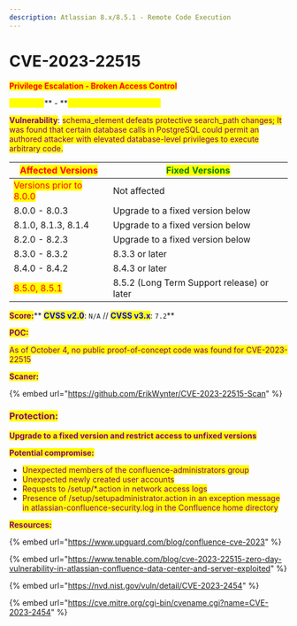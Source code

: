 ```yaml
---
description: Atlassian 8.x/8.5.1 - Remote Code Execution
---
```


# CVE-2023-22515

<mark style="color:red;">**Privilege Escalation - Broken Access Control**</mark>

<mark style="color:yellow;">**Atlassian**</mark>** **<mark style="color:purple;">**-**</mark>** **<mark style="color:yellow;">**Remote code Execution?**</mark>

<mark style="color:purple;">**Vulnerability**</mark>: <mark style="color:purple;">schema\_element defeats protective search\_path changes; It was found that certain database calls in PostgreSQL could permit an authored attacker with elevated database-level privileges to execute arbitrary code.</mark>

| <mark style="color:red;">**Affected Versions**</mark>   | <mark style="color:green;">**Fixed Versions**</mark> |
| ------------------------------------------------------- | ---------------------------------------------------- |
| <mark style="color:red;">Versions prior to 8.0.0</mark> | Not affected                                         |
| 8.0.0 - 8.0.3                                           | Upgrade to a fixed version below                     |
| 8.1.0, 8.1.3, 8.1.4                                     | Upgrade to a fixed version below                     |
| 8.2.0 - 8.2.3                                           | Upgrade to a fixed version below                     |
| 8.3.0 - 8.3.2                                           | 8.3.3 or later                                       |
| 8.4.0 - 8.4.2                                           | 8.4.3 or later                                       |
| <mark style="color:red;">8.5.0, 8.5.1</mark>            | 8.5.2 (Long Term Support release) or later           |

<mark style="color:purple;">**Score:**</mark>** **<mark style="color:blue;">**CVSS v2.0**</mark><mark style="color:purple;">**:**</mark>** **<mark style="color:yellow;">**`N/A`**</mark>** **<mark style="color:purple;">**//**</mark>** **<mark style="color:blue;">**CVSS v3.x**</mark><mark style="color:purple;">**:**</mark>** **<mark style="color:yellow;">**`7.2`**</mark>

<mark style="color:purple;">**POC:**</mark>&#x20;

<mark style="color:purple;">As of October 4, no public proof-of-concept code was found for CVE-2023-22515</mark>

<mark style="color:purple;">**Scaner:**</mark>

{% embed url="https://github.com/ErikWynter/CVE-2023-22515-Scan" %}

### <mark style="color:purple;">**Protection:**</mark>

<mark style="color:purple;">**Upgrade to a fixed version and restrict access to unfixed versions**</mark>

<mark style="color:purple;">**Potential compromise:**</mark>

* <mark style="color:purple;">Unexpected members of the confluence-administrators group</mark>
* <mark style="color:purple;">Unexpected newly created user accounts</mark>
* <mark style="color:purple;">Requests to /setup/\*.action in network access logs</mark>
* <mark style="color:purple;">Presence of /setup/setupadministrator.action in an exception message in atlassian-confluence-security.log in the Confluence home directory</mark>



<mark style="color:purple;">**Resources:**</mark>

{% embed url="https://www.upguard.com/blog/confluence-cve-2023" %}

{% embed url="https://www.tenable.com/blog/cve-2023-22515-zero-day-vulnerability-in-atlassian-confluence-data-center-and-server-exploited" %}

{% embed url="https://nvd.nist.gov/vuln/detail/CVE-2023-2454" %}

{% embed url="https://cve.mitre.org/cgi-bin/cvename.cgi?name=CVE-2023-2454" %}
